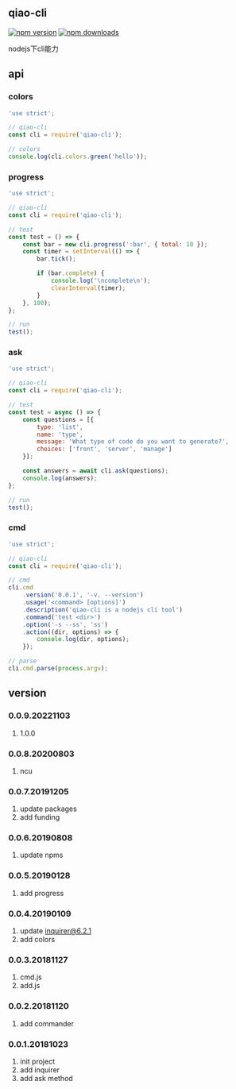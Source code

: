 ## qiao-cli

[![npm version](https://img.shields.io/npm/v/qiao-cli.svg?style=flat-square)](https://www.npmjs.org/package/qiao-cli)
[![npm downloads](https://img.shields.io/npm/dm/qiao-cli.svg?style=flat-square)](https://npm-stat.com/charts.html?package=qiao-cli)

nodejs下cli能力

## api
### colors
```javascript
'use strict';

// qiao-cli
const cli = require('qiao-cli');

// colors
console.log(cli.colors.green('hello'));
```

### progress
```javascript
'use strict';

// qiao-cli
const cli = require('qiao-cli');

// test
const test = () => {
    const bar = new cli.progress(':bar', { total: 10 });
    const timer = setInterval(() => {
        bar.tick();

        if (bar.complete) {
            console.log('\ncomplete\n');
            clearInterval(timer);
        }
    }, 100);
};

// run
test();
```

### ask
```javascript
'use strict';

// qiao-cli
const cli = require('qiao-cli');

// test
const test = async () => {
    const questions = [{
        type: 'list',
        name: 'type',
        message: 'What type of code do you want to generate?',
        choices: ['front', 'server', 'manage']
    }];

    const answers = await cli.ask(questions);
    console.log(answers);
};

// run
test();
```

### cmd
```javascript
'use strict';

// qiao-cli
const cli = require('qiao-cli');

// cmd
cli.cmd
    .version('0.0.1', '-v, --version')
    .usage('<command> [options]')
    .description('qiao-cli is a nodejs cli tool')
    .command('test <dir>')
    .option('-s --ss', 'ss')
    .action((dir, options) => {
        console.log(dir, options);
    });

// parse
cli.cmd.parse(process.argv);
```

## version
### 0.0.9.20221103
1. 1.0.0
   
### 0.0.8.20200803
1. ncu

### 0.0.7.20191205
1. update packages
2. add funding

### 0.0.6.20190808
1. update npms

### 0.0.5.20190128
1. add progress

### 0.0.4.20190109
1. update inquirer@6.2.1
2. add colors 

### 0.0.3.20181127
1. cmd.js
2. add.js

### 0.0.2.20181120
1. add commander

### 0.0.1.20181023
1. init project
2. add inquirer
3. add ask method
